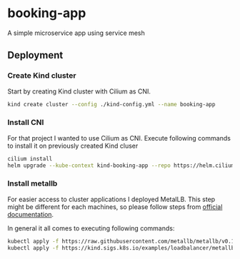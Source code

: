 # booking-app
A simple microservice app using service mesh

## Deployment

### Create Kind cluster

Start by creating Kind cluster with Cilium as CNI.

```bash
kind create cluster --config ./kind-config.yml --name booking-app
```

### Install CNI

For that project I wanted to use Cilium as CNI. Execute following commands to install it on previously created Kind cluser

```bash
cilium install
helm upgrade --kube-context kind-booking-app --repo https://helm.cilium.io/ cilium cilium --version 1.13.3 --namespace kube-system --values ./helm/cilium.yml
```

### Install metallb

For easier access to cluster applications I deployed MetalLB. This step might be different for each machines, so please follow steps from [official documentation](https://kind.sigs.k8s.io/docs/user/loadbalancer/).

In general it all comes to executing following commands:

```bash
kubectl apply -f https://raw.githubusercontent.com/metallb/metallb/v0.13.7/config/manifests/metallb-native.yaml
kubectl apply -f https://kind.sigs.k8s.io/examples/loadbalancer/metallb-config.yaml
```


